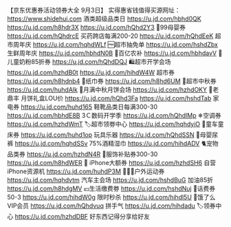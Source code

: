 【京东优惠券活动领券大全 9月3日】
实得惠省钱值得买源网址：https://www.shidehui.com
酒类超级品类日
https://u.jd.com/hbhd0QK
https://u.jd.com/h8hdr3X
https://u.jd.com/hQhd2Y3
🍼99母婴券
https://u.jd.com/hQhdrcE
买药跨店每满200-20
https://u.jd.com/hQhdEeK
超市周年庆
https://u.jd.com/hqhdWLf
🆓超市抽免单
https://u.jd.com/hshdZbx
生鲜周年庆
https://u.jd.com/hbhdN0B
🍇百亿农补
https://u.jd.com/hbhdavV
🏻儿童奶粉85折券
https://u.jd.com/hQhdDQJ
🛍超市开学会场
https://u.jd.com/hzhdB0t
https://u.jd.com/hihdW4W
超市券
https://u.jd.com/h8hdnb4
🧻纸巾券
https://u.jd.com/h8hd6UM
🛒超市中秋券
https://u.jd.com/huhdAlk
🥮月满中秋月饼会场
https://u.jd.com/hzhdOKY
🥮老鼎丰 月饼礼盒LOU价
https://u.jd.com/hQhd3Fa
https://u.jd.com/hshdTab
家电券
https://u.jd.com/huhd165
鞋靴品类日每满300-30
https://u.jd.com/hbhdE8B
3Ｃ数码开学季
https://u.jd.com/hQhdlMp
❄空调券
https://u.jd.com/hzhdWmT
🏷超市领劵中心
https://u.jd.com/hqhdyiO
🛴童车童床券
https://u.jd.com/huhd1op
玩具乐器
https://u.jd.com/hQhdSSN
🏻母婴尿裤
https://u.jd.com/hqhdSSv
75%酒精湿巾
https://u.jd.com/hihdADV
🐈宠物品类券
https://u.jd.com/hzhdN4R
🧥服饰补贴券300-30
https://u.jd.com/h8hdWER
 iPhone大额券
https://u.jd.com/hzhdSH6
自营iPhone资源机
https://u.jd.com/huhdP3M
🚴🏻‍♀户外运动券
https://u.jd.com/hqhdvtm
汽车主会场
https://u.jd.com/hshdBuG
加油85折
https://u.jd.com/h8hdgMV
💴生活缴费劵
https://u.jd.com/hshdNuj
🏻话费券50-3
https://u.jd.com/hihdW0g
限时秒杀
https://u.jd.com/hihdl5U
🛵饿了么VIP会员
https://u.jd.com/hQhdvuq
拼手气
https://u.jd.com/hihdadu
🏷领券中心
https://u.jd.com/hzhdDBF
好东西记得分享给好友
